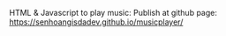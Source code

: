 HTML & Javascript to play music:
Publish at github page: https://senhoangisdadev.github.io/musicplayer/
